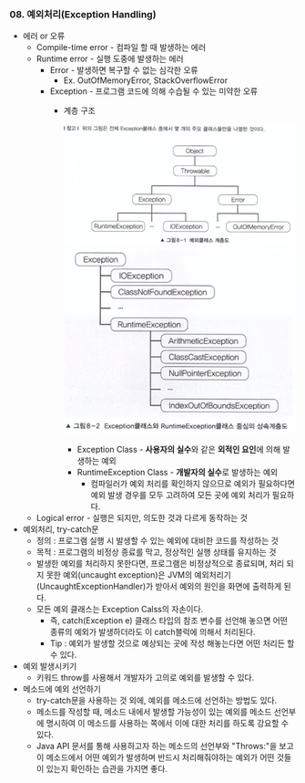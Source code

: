### 08. 예외처리(Exception Handling)
- 에러 or 오류
    - Compile-time error - 컴파일 할 때 발생하는 에러
    - Runtime error - 실행 도중에 발생하는 에러
        - Error - 발생하면 복구할 수 없는 심각한 오류
            - Ex. OutOfMemoryError, StackOverflowError
        - Exception - 프로그램 코드에 의해 수습될 수 있는 미약한 오류
            - 계층 구조<br>
            
                <img src="/src/me/study/exception_handling/img/08_1.png" width="500px;"><br>
                <img src="/src/me/study/exception_handling/img/08_2.png" width="500px;"><br>
                - Exception Class - **사용자의 실수**와 같은 **외적인 요인**에 의해 발생하는 예외
                - RuntimeException Class - **개발자의 실수**로 발생하는 예외
                    - 컴파일러가 예외 처리를 확인하지 않으므로 예외가 필요하다면 예외 발생 경우를 모두 고려하여 모든 곳에 예외 처리가 필요하다.
    - Logical error - 실행은 되지만, 의도한 것과 다르게 동작하는 것
- 예외처리, try-catch문
    - 정의 : 프로그램 실행 시 발생할 수 있는 예외에 대비한 코드를 작성하는 것
    - 목적 : 프로그램의 비정상 종료를 막고, 정상적인 실행 상태를 유지하는 것
    - 발생한 예외를 처리하지 못한다면, 프로그램은 비정상적으로 종료되며, 처리 되지 못한 예외(uncaught exception)은 JVM의 예외처리기(UncaughtExceptionHandler)가 받아서 예외의 원인을 화면에 출력하게 된다.
    - 모든 예외 클래스는 Exception Calss의 자손이다.
        - 즉, catch(Exception e) 클래스 타입의 참조 변수를 선언해 놓으면 어떤 종류의 예외가 발생하더라도 이 catch블럭에 의해서 처리된다.
        - Tip : 예외가 발생할 것으로 예상되는 곳에 작성 해놓는다면 어떤 처리든 할 수 있다.
- 예외 발생시키기
    - 키워드 throw를 사용해서 개발자가 고의로 예외를 발생할 수 있다.
- 메소드에 예외 선언하기
    - try-catch문을 사용하는 것 외에, 예외를 메소드에 선언하는 방법도 있다.
    - 메소드를 작성할 때, 메소드 내에서 발생할 가능성이 있는 예외를 메소드 선언부에 명시하여 이 메소드를 사용하는 쪽에서 이에 대한 처리를 하도록 강요할 수 있다.
    - Java API 문서를 통해 사용하고자 하는 메소드의 선언부와 "Throws:"을 보고 이 메소드에서 어떤 예외가 발생하며 반드시 처리해줘야하는 예외가 어떤 것들이 있는지 확인하는 습관을 가지면 좋다.
